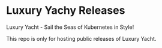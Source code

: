 # Luxury Yachy Releases

Luxury Yacht - Sail the Seas of Kubernetes in Style!

This repo is only for hosting public releases of Luxury Yacht.
